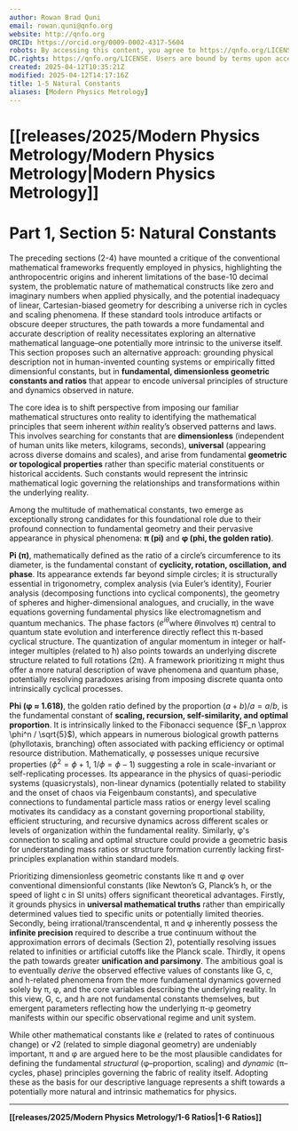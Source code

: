 ```yaml
---
author: Rowan Brad Quni
email: rowan.quni@qnfo.org
website: http://qnfo.org
ORCID: https://orcid.org/0009-0002-4317-5604
robots: By accessing this content, you agree to https://qnfo.org/LICENSE. Non-commercial use only. Attribution required.
DC.rights: https://qnfo.org/LICENSE. Users are bound by terms upon access.
created: 2025-04-12T10:35:21Z
modified: 2025-04-12T14:17:16Z
title: 1-5 Natural Constants
aliases: [Modern Physics Metrology]
---
```


# [[releases/2025/Modern Physics Metrology/Modern Physics Metrology|Modern Physics Metrology]]

# Part 1, Section 5: Natural Constants

The preceding sections (2-4) have mounted a critique of the conventional mathematical frameworks frequently employed in physics, highlighting the anthropocentric origins and inherent limitations of the base-10 decimal system, the problematic nature of mathematical constructs like zero and imaginary numbers when applied physically, and the potential inadequacy of linear, Cartesian-biased geometry for describing a universe rich in cycles and scaling phenomena. If these standard tools introduce artifacts or obscure deeper structures, the path towards a more fundamental and accurate description of reality necessitates exploring an alternative mathematical language–one potentially more intrinsic to the universe itself. This section proposes such an alternative approach: grounding physical description not in human-invented counting systems or empirically fitted dimensionful constants, but in **fundamental, dimensionless geometric constants and ratios** that appear to encode universal principles of structure and dynamics observed in nature.

The core idea is to shift perspective from imposing our familiar mathematical structures onto reality to identifying the mathematical principles that seem inherent *within* reality’s observed patterns and laws. This involves searching for constants that are **dimensionless** (independent of human units like meters, kilograms, seconds), **universal** (appearing across diverse domains and scales), and arise from fundamental **geometric or topological properties** rather than specific material constituents or historical accidents. Such constants would represent the intrinsic mathematical logic governing the relationships and transformations within the underlying reality.

Among the multitude of mathematical constants, two emerge as exceptionally strong candidates for this foundational role due to their profound connection to fundamental geometry and their pervasive appearance in physical phenomena: **π (pi)** and **φ (phi, the golden ratio)**.

**Pi (π)**, mathematically defined as the ratio of a circle’s circumference to its diameter, is the fundamental constant of **cyclicity, rotation, oscillation, and phase**. Its appearance extends far beyond simple circles; it is structurally essential in trigonometry, complex analysis (via Euler’s identity), Fourier analysis (decomposing functions into cyclical components), the geometry of spheres and higher-dimensional analogues, and crucially, in the wave equations governing fundamental physics like electromagnetism and quantum mechanics. The phase factors ($e^{i\theta}$where $\theta$involves π) central to quantum state evolution and interference directly reflect this π-based cyclical structure. The quantization of angular momentum in integer or half-integer multiples (related to ħ) also points towards an underlying discrete structure related to full rotations (2π). A framework prioritizing π might thus offer a more natural description of wave phenomena and quantum phase, potentially resolving paradoxes arising from imposing discrete quanta onto intrinsically cyclical processes.

**Phi (φ ≈ 1.618)**, the golden ratio defined by the proportion $(a+b)/a = a/b$, is the fundamental constant of **scaling, recursion, self-similarity, and optimal proportion**. It is intrinsically linked to the Fibonacci sequence ($F_n \approx \phi^n / \sqrt{5}$), which appears in numerous biological growth patterns (phyllotaxis, branching) often associated with packing efficiency or optimal resource distribution. Mathematically, φ possesses unique recursive properties ($\phi^2 = \phi+1$, $1/\phi = \phi-1$) suggesting a role in scale-invariant or self-replicating processes. Its appearance in the physics of quasi-periodic systems (quasicrystals), non-linear dynamics (potentially related to stability and the onset of chaos via Feigenbaum constants), and speculative connections to fundamental particle mass ratios or energy level scaling motivates its candidacy as a constant governing proportional stability, efficient structuring, and recursive dynamics across different scales or levels of organization within the fundamental reality. Similarly, φ's connection to scaling and optimal structure could provide a geometric basis for understanding mass ratios or structure formation currently lacking first-principles explanation within standard models.

Prioritizing dimensionless geometric constants like π and φ over conventional dimensionful constants (like Newton’s G, Planck’s h, or the speed of light c in SI units) offers significant theoretical advantages. Firstly, it grounds physics in **universal mathematical truths** rather than empirically determined values tied to specific units or potentially limited theories. Secondly, being irrational/transcendental, π and φ inherently possess the **infinite precision** required to describe a true continuum without the approximation errors of decimals (Section 2), potentially resolving issues related to infinities or artificial cutoffs like the Planck scale. Thirdly, it opens the path towards greater **unification and parsimony**. The ambitious goal is to eventually *derive* the observed effective values of constants like G, c, and h-related phenomena from the more fundamental dynamics governed solely by π, φ, and the core variables describing the underlying reality. In this view, G, c, and h are not fundamental constants themselves, but emergent parameters reflecting how the underlying π-φ geometry manifests within our specific observational regime and unit system.

While other mathematical constants like *e* (related to rates of continuous change) or √2 (related to simple diagonal geometry) are undeniably important, π and φ are argued here to be the most plausible candidates for defining the fundamental *structural* (φ–proportion, scaling) and *dynamic* (π–cycles, phase) principles governing the fabric of reality itself. Adopting these as the basis for our descriptive language represents a shift towards a potentially more natural and intrinsic mathematics for physics.

---

**[[releases/2025/Modern Physics Metrology/1-6 Ratios|1-6 Ratios]]**
